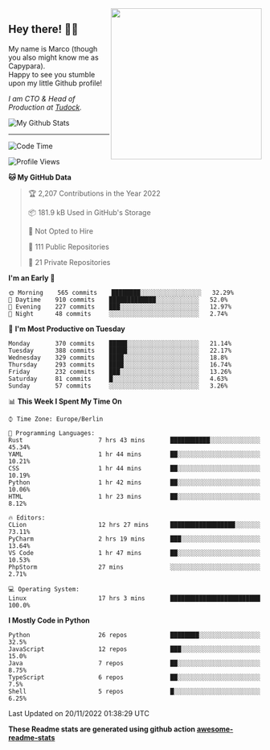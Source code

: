 <img src="https://capypara.de/para_logo.png?a=13" align="right" width="300">

## Hey there! 👋🙃
My name is Marco (though you also might know me as Capypara).  
Happy to see you stumble upon my little Github profile!

*I am CTO & Head of Production at <a href="http://tudock.de">Tudock</a>.*


![My Github Stats](https://github-readme-stats.vercel.app/api?username=theCapypara&show_icons=true&title_color=8ea106&text_color=ffffff&icon_color=8ea106&bg_color=2F343F&hide_border=1)

---
<!--START_SECTION:waka-->
![Code Time](http://img.shields.io/badge/Code%20Time-1%2C926%20hrs%2029%20mins-blue)

![Profile Views](http://img.shields.io/badge/Profile%20Views-0-blue)

**🐱 My GitHub Data** 

> 🏆 2,207 Contributions in the Year 2022
 > 
> 📦 181.9 kB Used in GitHub's Storage 
 > 
> 🚫 Not Opted to Hire
 > 
> 📜 111 Public Repositories 
 > 
> 🔑 21 Private Repositories  
 > 
**I'm an Early 🐤** 

```text
🌞 Morning    565 commits    ████████░░░░░░░░░░░░░░░░░   32.29% 
🌆 Daytime    910 commits    █████████████░░░░░░░░░░░░   52.0% 
🌃 Evening    227 commits    ███░░░░░░░░░░░░░░░░░░░░░░   12.97% 
🌙 Night      48 commits     ░░░░░░░░░░░░░░░░░░░░░░░░░   2.74%

```
📅 **I'm Most Productive on Tuesday** 

```text
Monday       370 commits    █████░░░░░░░░░░░░░░░░░░░░   21.14% 
Tuesday      388 commits    █████░░░░░░░░░░░░░░░░░░░░   22.17% 
Wednesday    329 commits    ████░░░░░░░░░░░░░░░░░░░░░   18.8% 
Thursday     293 commits    ████░░░░░░░░░░░░░░░░░░░░░   16.74% 
Friday       232 commits    ███░░░░░░░░░░░░░░░░░░░░░░   13.26% 
Saturday     81 commits     █░░░░░░░░░░░░░░░░░░░░░░░░   4.63% 
Sunday       57 commits     ░░░░░░░░░░░░░░░░░░░░░░░░░   3.26%

```


📊 **This Week I Spent My Time On** 

```text
⌚︎ Time Zone: Europe/Berlin

💬 Programming Languages: 
Rust                     7 hrs 43 mins       ███████████░░░░░░░░░░░░░░   45.34% 
YAML                     1 hr 44 mins        ██░░░░░░░░░░░░░░░░░░░░░░░   10.21% 
CSS                      1 hr 44 mins        ██░░░░░░░░░░░░░░░░░░░░░░░   10.19% 
Python                   1 hr 42 mins        ██░░░░░░░░░░░░░░░░░░░░░░░   10.06% 
HTML                     1 hr 23 mins        ██░░░░░░░░░░░░░░░░░░░░░░░   8.12%

🔥 Editors: 
CLion                    12 hrs 27 mins      ██████████████████░░░░░░░   73.11% 
PyCharm                  2 hrs 19 mins       ███░░░░░░░░░░░░░░░░░░░░░░   13.64% 
VS Code                  1 hr 47 mins        ██░░░░░░░░░░░░░░░░░░░░░░░   10.53% 
PhpStorm                 27 mins             ░░░░░░░░░░░░░░░░░░░░░░░░░   2.71%

💻 Operating System: 
Linux                    17 hrs 3 mins       █████████████████████████   100.0%

```

**I Mostly Code in Python** 

```text
Python                   26 repos            ████████░░░░░░░░░░░░░░░░░   32.5% 
JavaScript               12 repos            ███░░░░░░░░░░░░░░░░░░░░░░   15.0% 
Java                     7 repos             ██░░░░░░░░░░░░░░░░░░░░░░░   8.75% 
TypeScript               6 repos             ██░░░░░░░░░░░░░░░░░░░░░░░   7.5% 
Shell                    5 repos             █░░░░░░░░░░░░░░░░░░░░░░░░   6.25%

```



 Last Updated on 20/11/2022 01:38:29 UTC
<!--END_SECTION:waka-->

**These Readme stats are generated using github action [awesome-readme-stats](https://github.com/anmol098/waka-readme-stats)**
